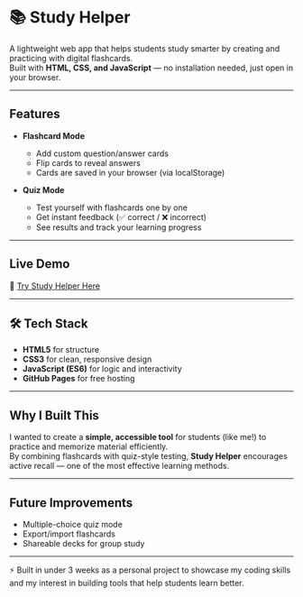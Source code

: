 # 📚 Study Helper

A lightweight web app that helps students study smarter by creating and practicing with digital flashcards.  
Built with **HTML, CSS, and JavaScript** — no installation needed, just open in your browser.  

---

## Features
- **Flashcard Mode**  
  - Add custom question/answer cards  
  - Flip cards to reveal answers  
  - Cards are saved in your browser (via localStorage)  

- **Quiz Mode**  
  - Test yourself with flashcards one by one  
  - Get instant feedback (✅ correct / ❌ incorrect)  
  - See results and track your learning progress  

---

##  Live Demo
🔗 [Try Study Helper Here](https://tobenwosu29-svg.github.io/study-helper)  


---

## 🛠 Tech Stack
- **HTML5** for structure  
- **CSS3** for clean, responsive design  
- **JavaScript (ES6)** for logic and interactivity  
- **GitHub Pages** for free hosting  

---

##  Why I Built This
I wanted to create a **simple, accessible tool** for students (like me!) to practice and memorize material efficiently.  
By combining flashcards with quiz-style testing, **Study Helper** encourages active recall — one of the most effective learning methods.  

---

##  Future Improvements
- Multiple-choice quiz mode  
- Export/import flashcards  
- Shareable decks for group study  

---

⚡ Built in under 3 weeks as a personal project to showcase my coding skills and my interest in building tools that help students learn better.  
